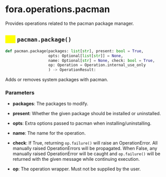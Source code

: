 # fora.operations.pacman

Provides operations related to the pacman package manager.

## <mark style="color:yellow;">`def`</mark> `pacman.package()`

```python
def pacman.package(packages: list[str], present: bool = True, 
                   opts: Optional[list[str]] = None, 
                   name: Optional[str] = None, check: bool = True, 
                   op: Operation = Operation.internal_use_only
                   ) -> OperationResult:
```

Adds or removes system packages with pacman.

### Parameters

 -  **packages**: The packages to modify.

 -  **present**: Whether the given package should be installed or uninstalled.

 -  **opts**: Extra options passed to pacman when installing/uninstalling.

 -  **name**: The name for the operation.

 -  **check**: If True, returning `op.failure()` will raise an OperationError. All manually raised
    OperationErrors will be propagated. When False, any manually raised OperationError will
    be caught and `op.failure()` will be returned with the given message while continuing execution.

 -  **op**: The operation wrapper. Must not be supplied by the user.